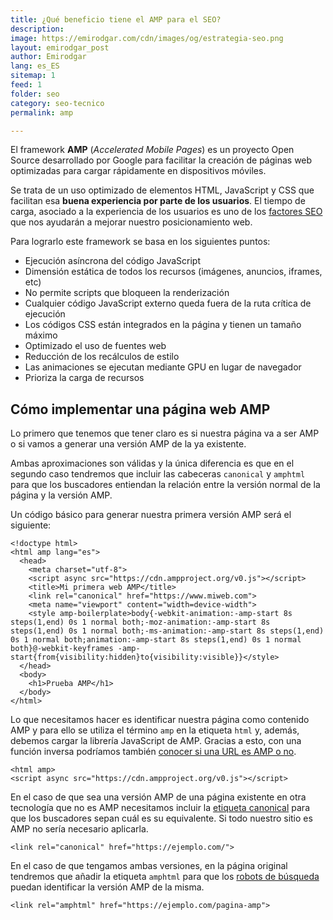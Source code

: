 ```yaml
---
title: ¿Qué beneficio tiene el AMP para el SEO?
description: 
image: https://emirodgar.com/cdn/images/og/estrategia-seo.png
layout: emirodgar_post
author: Emirodgar
lang: es_ES
sitemap: 1
feed: 1
folder: seo
category: seo-tecnico
permalink: amp

--- 
```


El framework **AMP** (*Accelerated Mobile Pages*) es un proyecto Open Source desarrollado por Google para facilitar la creación de páginas web optimizadas para cargar rápidamente en dispositivos móviles.

Se trata de un uso optimizado de elementos HTML, JavaScript y CSS que facilitan esa **buena experiencia por parte de los usuarios**. El tiempo de carga, asociado a la experiencia de los usuarios es uno de los [factores SEO](https://emirodgar.com/factores-seo) que nos ayudarán a mejorar nuestro posicionamiento web.

Para lograrlo este framework se basa en los siguientes puntos:

- Ejecución asíncrona del código JavaScript
- Dimensión estática de todos los recursos (imágenes, anuncios, iframes, etc)
- No permite scripts que bloqueen la renderización
- Cualquier código JavaScript externo queda fuera de la ruta crítica de ejecución
- Los códigos CSS están integrados en la página y tienen un tamaño máximo
- Optimizado el uso de fuentes web
- Reducción de los recálculos de estilo
- Las animaciones se ejecutan mediante GPU en lugar de navegador
- Prioriza la carga de recursos

## Cómo implementar una página web AMP

Lo primero que tenemos que tener claro es si nuestra página va a ser AMP o si vamos a generar una versión AMP de la ya existente. 

Ambas aproximaciones son válidas y la única diferencia es que en el segundo caso tendremos que incluir las cabeceras `canonical` y `amphtml` para que los buscadores entiendan la relación entre la versión normal de la página y la versión AMP.

Un código básico para generar nuestra primera versión AMP será el siguiente:

    <!doctype html>
    <html amp lang="es">
      <head>
        <meta charset="utf-8">
        <script async src="https://cdn.ampproject.org/v0.js"></script>
        <title>Mi primera web AMP</title>
        <link rel="canonical" href="https://www.miweb.com">
        <meta name="viewport" content="width=device-width">
        <style amp-boilerplate>body{-webkit-animation:-amp-start 8s steps(1,end) 0s 1 normal both;-moz-animation:-amp-start 8s steps(1,end) 0s 1 normal both;-ms-animation:-amp-start 8s steps(1,end) 0s 1 normal both;animation:-amp-start 8s steps(1,end) 0s 1 normal both}@-webkit-keyframes -amp-start{from{visibility:hidden}to{visibility:visible}}</style>
      </head>
      <body>
        <h1>Prueba AMP</h1>
      </body>
    </html>

Lo que necesitamos hacer es identificar nuestra página como contenido AMP y para ello se utiliza el término `amp` en la etiqueta `html` y, además, debemos cargar la librería JavaScript de AMP. Gracias a esto, con una función inversa podríamos también [conocer si una URL es AMP o no](https://emirodgar.com/javascript-detectar-amp).

    <html amp>
    <script async src="https://cdn.ampproject.org/v0.js"></script>

En el caso de que sea una versión AMP de una página existente en otra tecnología que no es AMP necesitamos incluir la [etiqueta canonical](https://emirodgar.com/etiqueta-canonica) para que los buscadores sepan cuál es su equivalente. Si todo nuestro sitio es AMP no sería necesario aplicarla.

    <link rel="canonical" href="https://ejemplo.com/">

En el caso de que tengamos ambas versiones, en la página original tendremos que añadir la etiqueta `amphtml` para que los [robots de búsqueda](https://emirodgar.com/detectar-googlebot) puedan identificar la versión AMP de la misma.

    <link rel="amphtml" href="https://ejemplo.com/pagina-amp">

<!--stackedit_data:
eyJoaXN0b3J5IjpbLTE1ODY2MzA2NTYsLTM0MjQyMzQxMiwxNz
AzMDY4OTc5LDc4MDE3NDMzNiwtMjU4NTk2MjQ3LC0zNjAwMTU4
NjMsMjQzNjA5OTU5LC0xNTYwMjg3OTc3LDIxMDI1MDc3NjQsLT
EzODA3NjI0ODRdfQ==
-->